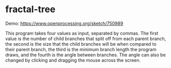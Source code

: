 # fractal-tree

Demo: https://www.openprocessing.org/sketch/750989

This program takes four values as input, separated by commas. The first value is the number of child branches that split off from each parent branch, the second is the size that the child branches will be when compared to their parent branch, the third is the minimum branch length the program draws, and the fourth is the angle between branches. The angle can also be changed by clicking and dragging the mouse across the screen.  

